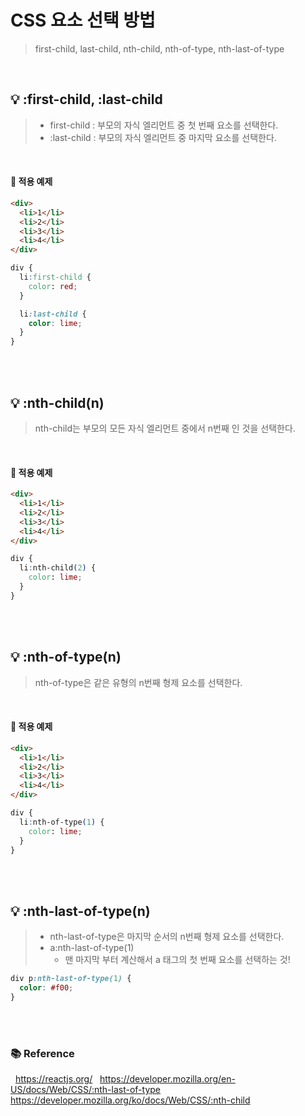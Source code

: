 # CSS 요소 선택 방법

> first-child, last-child, nth-child, nth-of-type, nth-last-of-type

<br>

## 💡 :first-child, :last-child

> - first-child : 부모의 자식 엘리먼트 중 첫 번째 요소를 선택한다.
> - :last-child : 부모의 자식 엘리먼트 중 마지막 요소를 선택한다.

<br>

#### 🔖 적용 예제

```html
<div>
  <li>1</li>
  <li>2</li>
  <li>3</li>
  <li>4</li>
</div>
```

```css
div {
  li:first-child {
    color: red;
  }

  li:last-child {
    color: lime;
  }
}
```

<br>
<br>

## 💡 :nth-child(n)

> nth-child는 부모의 모든 자식 엘리먼트 중에서 n번째 인 것을 선택한다.

<br>

#### 🔖 적용 예제

```html
<div>
  <li>1</li>
  <li>2</li>
  <li>3</li>
  <li>4</li>
</div>
```

```css
div {
  li:nth-child(2) {
    color: lime;
  }
}
```

<br>
<br>

## 💡 :nth-of-type(n)

> nth-of-type은 같은 유형의 n번째 형제 요소를 선택한다.

<br>

#### 🔖 적용 예제

```html
<div>
  <li>1</li>
  <li>2</li>
  <li>3</li>
  <li>4</li>
</div>
```

```css
div {
  li:nth-of-type(1) {
    color: lime;
  }
}
```

<br>
<br>

## 💡 :nth-last-of-type(n)

> - nth-last-of-type은 마지막 순서의 n번째 형제 요소를 선택한다.
> - a:nth-last-of-type(1)
>   - 맨 마지막 부터 계산해서 a 태그의 첫 번째 요소를 선택하는 것!

```css
div p:nth-last-of-type(1) {
  color: #f00;
}
```

<br>
<br>

### 📚 Reference

&nbsp; https://reactjs.org/
&nbsp; https://developer.mozilla.org/en-US/docs/Web/CSS/:nth-last-of-type
&nbsp; https://developer.mozilla.org/ko/docs/Web/CSS/:nth-child

<br>
<br>
